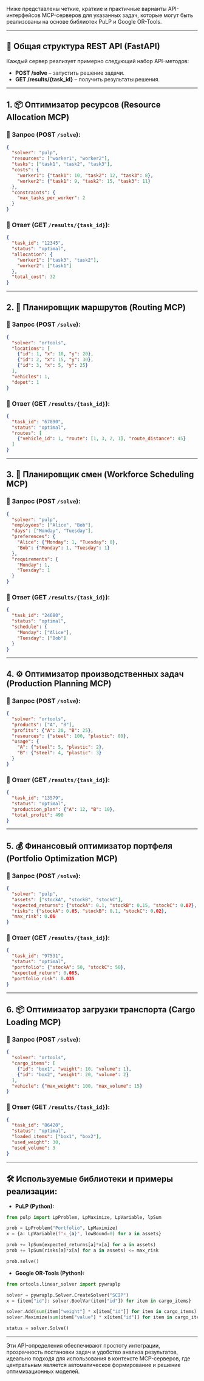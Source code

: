 Ниже представлены четкие, краткие и практичные варианты API-интерфейсов MCP-серверов для указанных задач, которые могут быть реализованы на основе библиотек PuLP и Google OR-Tools.

---

## 📌 Общая структура REST API (FastAPI)

Каждый сервер реализует примерно следующий набор API-методов:

* **POST /solve** – запустить решение задачи.
* **GET /results/{task\_id}** – получить результаты решения.

---

## 1. 📦 Оптимизатор ресурсов (Resource Allocation MCP)

### 🔹 Запрос (POST `/solve`):

```json
{
  "solver": "pulp",
  "resources": ["worker1", "worker2"],
  "tasks": ["task1", "task2", "task3"],
  "costs": {
    "worker1": {"task1": 10, "task2": 12, "task3": 8},
    "worker2": {"task1": 9, "task2": 15, "task3": 11}
  },
  "constraints": {
    "max_tasks_per_worker": 2
  }
}
```

### 🔸 Ответ (GET `/results/{task_id}`):

```json
{
  "task_id": "12345",
  "status": "optimal",
  "allocation": {
    "worker1": ["task3", "task2"],
    "worker2": ["task1"]
  },
  "total_cost": 32
}
```

---

## 2. 🚚 Планировщик маршрутов (Routing MCP)

### 🔹 Запрос (POST `/solve`):

```json
{
  "solver": "ortools",
  "locations": [
    {"id": 1, "x": 10, "y": 20},
    {"id": 2, "x": 15, "y": 30},
    {"id": 3, "x": 5, "y": 25}
  ],
  "vehicles": 1,
  "depot": 1
}
```

### 🔸 Ответ (GET `/results/{task_id}`):

```json
{
  "task_id": "67890",
  "status": "optimal",
  "routes": [
    {"vehicle_id": 1, "route": [1, 3, 2, 1], "route_distance": 45}
  ]
}
```

---

## 3. 📅 Планировщик смен (Workforce Scheduling MCP)

### 🔹 Запрос (POST `/solve`):

```json
{
  "solver": "pulp",
  "employees": ["Alice", "Bob"],
  "days": ["Monday", "Tuesday"],
  "preferences": {
    "Alice": {"Monday": 1, "Tuesday": 0},
    "Bob": {"Monday": 1, "Tuesday": 1}
  },
  "requirements": {
    "Monday": 1,
    "Tuesday": 1
  }
}
```

### 🔸 Ответ (GET `/results/{task_id}`):

```json
{
  "task_id": "24680",
  "status": "optimal",
  "schedule": {
    "Monday": ["Alice"],
    "Tuesday": ["Bob"]
  }
}
```

---

## 4. ⚙️ Оптимизатор производственных задач (Production Planning MCP)

### 🔹 Запрос (POST `/solve`):

```json
{
  "solver": "ortools",
  "products": ["A", "B"],
  "profits": {"A": 20, "B": 25},
  "resources": {"steel": 100, "plastic": 80},
  "usage": {
    "A": {"steel": 5, "plastic": 2},
    "B": {"steel": 4, "plastic": 3}
  }
}
```

### 🔸 Ответ (GET `/results/{task_id}`):

```json
{
  "task_id": "13579",
  "status": "optimal",
  "production_plan": {"A": 12, "B": 10},
  "total_profit": 490
}
```

---

## 5. 💰 Финансовый оптимизатор портфеля (Portfolio Optimization MCP)

### 🔹 Запрос (POST `/solve`):

```json
{
  "solver": "pulp",
  "assets": ["stockA", "stockB", "stockC"],
  "expected_returns": {"stockA": 0.1, "stockB": 0.15, "stockC": 0.07},
  "risks": {"stockA": 0.05, "stockB": 0.1, "stockC": 0.02},
  "max_risk": 0.06
}
```

### 🔸 Ответ (GET `/results/{task_id}`):

```json
{
  "task_id": "97531",
  "status": "optimal",
  "portfolio": {"stockA": 50, "stockC": 50},
  "expected_return": 0.085,
  "portfolio_risk": 0.035
}
```

---

## 6. 📦 Оптимизатор загрузки транспорта (Cargo Loading MCP)

### 🔹 Запрос (POST `/solve`):

```json
{
  "solver": "ortools",
  "cargo_items": [
    {"id": "box1", "weight": 10, "volume": 1},
    {"id": "box2", "weight": 20, "volume": 2}
  ],
  "vehicle": {"max_weight": 100, "max_volume": 15}
}
```

### 🔸 Ответ (GET `/results/{task_id}`):

```json
{
  "task_id": "86420",
  "status": "optimal",
  "loaded_items": ["box1", "box2"],
  "used_weight": 30,
  "used_volume": 3
}
```

---

## 🛠️ Используемые библиотеки и примеры реализации:

* **PuLP (Python):**

```python
from pulp import LpProblem, LpMaximize, LpVariable, lpSum

prob = LpProblem("Portfolio", LpMaximize)
x = {a: LpVariable(f"x_{a}", lowBound=0) for a in assets}

prob += lpSum(expected_returns[a]*x[a] for a in assets)
prob += lpSum(risks[a]*x[a] for a in assets) <= max_risk

prob.solve()
```

* **Google OR-Tools (Python):**

```python
from ortools.linear_solver import pywraplp

solver = pywraplp.Solver.CreateSolver("SCIP")
x = {item["id"]: solver.BoolVar(item["id"]) for item in cargo_items}

solver.Add(sum(item["weight"] * x[item["id"]] for item in cargo_items) <= max_weight)
solver.Maximize(sum(item["value"] * x[item["id"]] for item in cargo_items))

status = solver.Solve()
```

---

Эти API-определения обеспечивают простоту интеграции, прозрачность постановки задач и удобство анализа результатов, идеально подходя для использования в контексте MCP-серверов, где центральным является автоматическое формирование и решение оптимизационных моделей.
